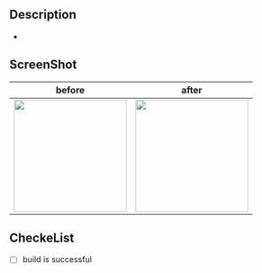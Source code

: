 ## Description
- 

## ScreenShot
| before | after | 
|--|--|
| <img src="" width=200> | <img src="" width=200> |

## CheckeList
- [ ] build is successful
